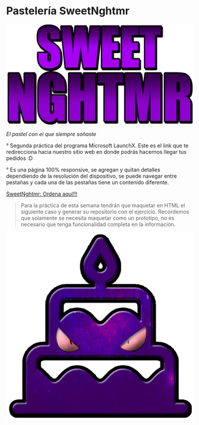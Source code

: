 # Pastelería SweetNghtmr

![Letras-logo](assets/media/letras-logo.png)

_El pastel con el que siempre soñaste_

° Segunda práctica del programa Microsoft LaunchX. Este es el link que te redirecciona hacia nuestro sitio web en donde podrás hacernos llegar tus pedidos :D

° Es una página 100% responsive, se agregan y quitan detalles dependiendo de la resolución del dispositivo, se puede navegar entre pestañas y cada una de las pestañas tiene un contenido diferente.

[SweetNghtmr: Ordena aquí!!!](https://sweetnghtmr.netlify.app/)

> Para la práctica de esta semana tendrán que maquetar en HTML el siguiente caso y generar su repositorio con el ejercicio.
> Recordemos que solamente se necesita maquetar como un prototipo, no es necesario que tenga funcionalidad completa en la información.

![Imagen-logo](assets/media/logo-negro.png)
